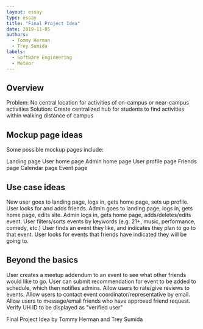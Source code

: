 ```yaml
---
layout: essay
type: essay
title: "Final Project Idea"
date: 2019-11-05
authors:
  - Tommy Herman
  - Trey Sumida
labels:
  - Software Engineering
  - Meteor
---
```


## Overview

Problem:  No central location for activities of on-campus or near-campus activities
Solution: Create centralized hub for students to find activities within walking distance of campus

## Mockup page ideas

Some possible mockup pages include:

Landing page
User home page
Admin home page
User profile page
Friends page
Calendar page
Event page
  
## Use case ideas

New user goes to landing page, logs in, gets home page, sets up profile.
User looks for and adds friends. 
Admin goes to landing page, logs in, gets home page, edits site.
Admin logs in, gets home page, adds/deletes/edits event.
User filters/sorts events by keywords (e.g. 21+, music, performance, comedy, etc.)
User finds an event they like, and indicates they plan to go to that event.
User looks for events that friends have indicated they will be going to.
  
## Beyond the basics

User creates a meetup addendum to an event to see what other friends would like to go.
User can submit recommendation for event to be added to schedule, which then notifies admins.
Allow users to rate/give reviews to events.
Allow users to contact event coordinator/representative by email.
Allow users to message/email friends who have approved friend request.
Verify UH ID to be displayed as "verified user"


Final Project Idea by Tommy Herman and Trey Sumida
